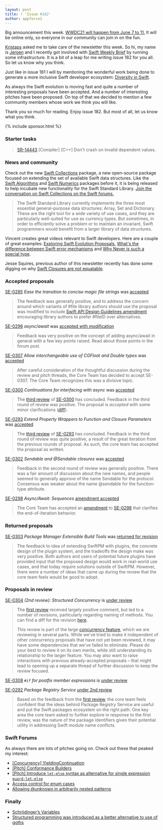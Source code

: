 ```yaml
---
layout: post
title: ! 'Issue #182'
author: appforce1
---
```


Big announcement this week. [WWDC21 will happen from June 7 to 11.](https://developer.apple.com/wwdc21/) It will be online only, so everyone in our community can join in on the fun.

[Kristaps](https://twitter.com/fassko) asked me to take care of the newsletter this week. So hi, my name is [Jeroen](https://appforce1.net/swiftweeklybrief/) and I recently got involved with [Swift Weekly Brief](https://swiftweeklybrief.com/) by running some infrastructure. It is a bit of a leap for me writing issue 182 for you all. So let us know why you think.

Just like in issue 181 I will by mentioning the wonderful work being done to generate a more inclusive Swift developer ecosystem: [Diversity in Swift](https://swift.org/diversity/).

As always the Swift evolution is moving fast and quite a number of interesting proposals have been accepted. And a number of interesting pitches have been proposed. On top of that we decided to mention a few community members whose work we think you will like.

Thank you so much for reading. Enjoy issue 182. But most of all, let us know what you think.

<!--excerpt-->

{% include sponsor.html %}

### Starter tasks

> [SR-14443](https://bugs.swift.org/browse/SR-14443) [Compiler] [C++] Don't crash on invalid dependent values. 

### News and community

Check out the new [Swift Collections](https://swift.org/blog/swift-collections/) package, a new open-source package focused on extending the set of available Swift data structures. Like the [Swift Algorithms](https://github.com/apple/swift-algorithms) and [Swift Numerics](https://github.com/apple/swift-numerics) packages before it, it is being released to help incubate new functionality for the Swift Standard Library. [Join the conversation on Swift Collections on the Swift forums.](https://forums.swift.org/t/introducing-swift-collections/47169)

> The Swift Standard Library currently implements the three most essential general-purpose data structures: Array, Set and Dictionary. These are the right tool for a wide variety of use cases, and they are particularly well-suited for use as currency types. But sometimes, in order to efficiently solve a problem or to maintain an invariant, Swift programmers would benefit from a larger library of data structures.

Vincent creates great videos relevant to Swift developers. Here are a couple of great examples: [Exploring Swift Evolution Proposals](https://www.youtube.com/watch?v=D8C9jbx0FMU), [What's the difference between Swift error mechanisms](https://www.youtube.com/watch?v=YhaeD8kEjr8) and 
[Why Never is such a special type](https://www.youtube.com/watch?v=6jj5egDNW4M).

Jesse Squires, previous author of this newsletter recently has done some digging on why [Swift Closures are not equatable](https://www.jessesquires.com/blog/2021/04/05/why-swift-closures-are-not-equatable/).

### Accepted proposals

[SE-0285](https://github.com/apple/swift-evolution/blob/master/proposals/0285-ease-pound-file-transition.md) *Ease the transition to concise magic file strings* was [accepted](https://forums.swift.org/t/accepted-se-0285-ease-the-transition-to-concise-magic-file-strings/38516)

> The feedback was generally positive, and to address the concern around which variants of #file library authors should use the proposal was modified to include [Swift API Design Guidelines amendment](https://github.com/apple/swift-evolution/blob/master/proposals/0285-ease-pound-file-transition.md#swift-api-design-guidelines-amendment) encouraging library authors to prefer #fileID over alternatives.

[SE-0296](https://github.com/apple/swift-evolution/blob/main/proposals/0296-async-await.md) *async/await* was [accepted with modification](https://forums.swift.org/t/accepted-with-modification-se-0296-async-await/43318)

> Feedback was very positive on the concept of adding async/await in general with a few key points raised. Read about those points in the forum post.

[SE-0307](https://github.com/apple/swift-evolution/blob/main/proposals/0307-allow-interchangeable-use-of-double-cgfloat-types.md) *Allow interchangeable use of CGFloat and Double types* was [accepted](https://forums.swift.org/t/se-0307-allow-interchangeable-use-of-cgfloat-and-double-types/45756)

> After careful consideration of the thoughtful discussion during the review and pitch threads, the Core Team has decided to accept SE-0307. The Core Team recognizes this was a divisive topic.

[SE-0300](https://github.com/apple/swift-evolution/blob/main/proposals/0300-continuation.md) *Continuations for interfacing with async* was [accepted](https://forums.swift.org/t/accepted-se-0300-continuations-for-interfacing-with-async/47046)

> The [third review](https://forums.swift.org/t/se-0300-third-review-continuations-for-interfacing-async-tasks-with-synchronous-code/45245) of [SE-0300](https://github.com/apple/swift-evolution/blob/main/proposals/0300-continuation.md) has concluded. Feedback in the third round of review was positive. The proposal is *accepted* with some minor clarifications ([diff](https://github.com/apple/swift-evolution/commit/69cfc17651e35a8ac8a6e1480de0443a1fea89d8)).

[SE-0293](https://github.com/apple/swift-evolution/blob/main/proposals/0293-extend-property-wrappers-to-function-and-closure-parameters.md) *Extend Property Wrappers to Function and Closure Parameters* was [accepted](https://forums.swift.org/t/accepted-se-0293-extend-property-wrappers-to-function-and-closure-parameters/47030)

> The [third review](https://forums.swift.org/t/se-0293-third-review-extend-property-wrappers-to-function-and-closure-parameters/46827) of [SE-0293](https://github.com/apple/swift-evolution/blob/main/proposals/0293-extend-property-wrappers-to-function-and-closure-parameters.md) has concluded. Feedback in the third round of review was quite positive, a result of the great iteration from the previous rounds of proposal. As such, the core team has accepted the proposal as written.

[SE-0302](https://github.com/apple/swift-evolution/blob/main/proposals/0302-concurrent-value-and-concurrent-closures.md) *Sendable and @Sendable closures* was [accepted](https://forums.swift.org/t/accepted-se-0302-sendable-and-sendable-closures/45786)

> Feedback in the second round of review was generally positive. There was a fair amount of discussion about the new names, and people seemed to generally approve of the name Sendable for the protocol. Consensus was weaker about the name @sendable for the function-type attribute.

[SE-0298](https://github.com/apple/swift-evolution/blob/main/proposals/0298-asyncsequence.md) *Async/Await: Sequences* [amendment accepted](https://forums.swift.org/t/amendment-se-0298-async-await-sequences/47038)

> The Core Team has accepted an [amendment](https://github.com/apple/swift-evolution/pull/1312) to [SE-0298](https://github.com/apple/swift-evolution/blob/main/proposals/0298-asyncsequence.md) that clarifies the end-of-iteration behavior.

### Returned proposals

[SE-0303](https://github.com/apple/swift-evolution/blob/main/proposals/0303-swiftpm-extensible-build-tools.md) *Package Manager Extensible Build Tools* was [returned for revision](https://forums.swift.org/t/returned-for-revision-se-0303-package-manager-extensible-build-tools/46640)

> The feedback to idea of extending SwiftPM with plugins, the concrete design of the plugin system, and the tradeoffs the design make was very positive. Both authors and users of potential future plugins have provided input that the proposed design would work in real-world use cases, and that today require solutions outside of SwiftPM. However, there were a number of ideas that came up during the review that the core team feels would be good to adopt.

### Proposals in review

[SE-0304](https://github.com/apple/swift-evolution/blob/main/proposals/0304-structured-concurrency.md) *(2nd review): Structured Concurrency* is [under review](https://forums.swift.org/t/se-0304-2nd-review-structured-concurrency/47217)

> The [first review](https://forums.swift.org/t/se-0304-structured-concurrency/) received largely positive comment, but led to a number of revisions, particularly regarding naming of methods. You can find a diff for the revision [here](https://github.com/apple/swift-evolution/compare/9b5e0cbd552b4c8b570aedcb94c0cb72b9f591b0..309f60fcb4f0ad4e1412adb1d0ee9ccaad0419c1#diff-6e3f26a7c1e2c41a13bcf34ef4c7d84625339b2898702f5e0bed0d6e05f1a778).
> 
> This review is part of the large [concurrency feature](https://forums.swift.org/t/swift-concurrency-roadmap/41611), which we are reviewing in several parts. While we've tried to make it independent of other concurrency proposals that have not yet been reviewed, it may have some dependencies that we've failed to eliminate. Please do your best to review it on its own merits, while still understanding its relationship to the larger feature. You may also want to raise interactions with previous already-accepted proposals – that might lead to opening up a separate thread of further discussion to keep the review focused.

[SE-0308](https://github.com/apple/swift-evolution/blob/main/proposals/0308-postfix-if-config-expressions.md) *`#if` for postfix member expressions* is [under review](https://forums.swift.org/t/se-0308-if-for-postfix-member-expressions/47163/2)

[SE-0292](https://github.com/apple/swift-evolution/blob/main/proposals/0292-package-registry-service.md) *Package Registry Service* [under 2nd review](https://forums.swift.org/t/se-0292-2nd-review-package-registry-service/46917)

> Based on the feedback from the [first review](https://forums.swift.org/t/se-0292-package-registry-service/), the core team feels confident that the ideas behind Package Registry Service are useful and put the Swift packages ecosystem on the right path. One key area the core team asked to further explore in response to the first review, was the nature of the package identifiers given their potential utility in addressing Swift module name conflicts.

### Swift Forums

As always there are lots of pitches going on. Check out these that peaked my interest:

* [[Concurrency] YieldingContinuation](https://forums.swift.org/t/concurrency-yieldingcontinuation/47126)
* [[Pitch] Conformance Builders](https://forums.swift.org/t/pitch-conformance-builders/46980)
* [[Pitch] Introduce `let-else` syntax as alternative for single expression `guard-let-else`](https://forums.swift.org/t/pitch-introduce-let-else-syntax-as-alternative-for-single-expression-guard-let-else/46989)
* [Access control for enum cases](https://forums.swift.org/t/access-control-for-enum-cases/47142)
* [Allowing @unknown in arbitrarily nested patterns](https://forums.swift.org/t/allowing-unknown-in-arbitrarily-nested-patterns/47224)

### Finally

* [Schrödinger’s Variables](https://forums.swift.org/t/schrodingers-variables/47108)
* [Structured programming was introduced as a better alternative to use of goths](https://twitter.com/AirspeedSwift/status/1377319786833707009)
